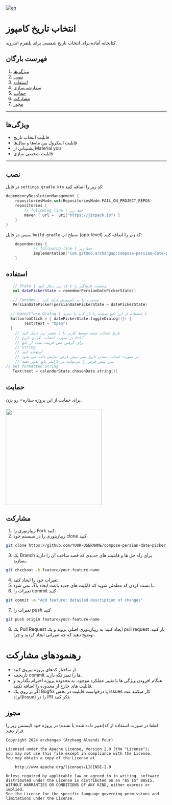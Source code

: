 [![en](https://img.shields.io/badge/lang-eng-red.svg)](https://github.com/arzhangap/compose-persian-date-picker/blob/master/README.md)  
# انتخاب تاریخ کامپوز

کتابخانه آماده برای انتخاب تاریخ شمسی برای پلتفرم اندروید.

## فهرست بارگان
1. [ویژگی‌ها](#ویژگیها)
2. [نصب](#نصب)
3. [استفاده](#استفاده)
4. [سفارشی‌سازی](#سفارشی‌سازی)
5. [حمایت](#حمایت)
6. [مشارکت](#مشارکت)
7. [مجوز](#مجوز)

---

## ویژگی‌ها

- قابلیت انتخاب تاریخ
- قابلیت اسکرول بین ماه‌ها و سال‌ها
- پشتیبانی از Material you
- قابلیت شخصی سازی

---

## نصب
در فایل `settings.gradle.kts` کد زیر را اضافه کنید:
```kts
dependencyResolutionManagement {
    repositoriesMode.set(RepositoriesMode.FAIL_ON_PROJECT_REPOS)
    repositories {
        // following line | خط زیر
        maven { url =  uri("https://jitpack.io") }
    }
}
```

سپس در فایل `build.gradle` سطح اپ (app-level) کد زیر را اضافه کنید:

```kts
    dependencies {
            // following line | خط زیر
            implementation("com.github.arzhangap:compose-persian-date-picker:1.0.0")
    } 
```


## استفاده 

```kotlin
   // State | وضعیت تاریخ‌گیر را با کد زیر دنبال کنید.
   val datePickerState = rememberPersianDatePickerState()

   // Consume | وضعیت را به کامپوزبل ارائه کنید
   PersianDatePicker(persianDatePickerState = datePickerState)

  // Open/Close Dialog | با استفاده از این تابع صفحه را باز کنید یا ببندید
  Button(onClick = { datePickerState.toggleDialog()}) {
        Text(text = "Open")
  }
    // تاریخ انتخاب شده توسط کاربر را با متغیر زیر دنبال کنید
    // در صورت انتخاب نکردن تاریخ null
    // برای گرفتن متن فرمت شده از تابع 
    // string
    // استفاده کنید
    // در صورت انتخاب نشدن تاریخ متن پیش فرض نمایش داده می شود
    // متن پیش فرض را می‌توانید در پارامتر تابع تغییر دهید
// Get formatted String
   Text(text = calenderState.chosenDate.string())
```

## حمایت

برای حمایت از این پروژه ستاره⭐ رو بزن.

<a href="https://www.coffeebede.com/arzhangap">
    <img class="img-fluid" src="https://coffeebede.ir/DashboardTemplateV2/app-assets/images/banner/default-yellow.svg" width="300" />
</a>

## مشارکت
1. ریپازتوری را Fork کنید.
2. ریپازیتوری را در سیستم خود clone کنید.
``` bash
git clone https://github.com/YOUR-USERNAME/compose-persian-date-picker.git
```
3. یک Branch برای راه حل ها و قابلیت های جدیدی که قصد ساخت آن را دارید بسازید.
``` bash
git checkout -b feature/your-feature-name
```
4. تغیرات خود را ایجاد کنید.
5. با تست کردن کد مطمئن شوید که قابلیت های جدید باعث ایجاد باگ نمی شود.
6. تغیرات را commit کنید
```bash
git commit -m "Add feature: detailed description of changes"
```
7. تغیرات را push کنید
```bash
git push origin feature/your-feature-name
```
8. یک Pull Request ایجاد کنید: به ریپازیتوری اصلی بروید و یک pull request باز کنید. توضیح دهید که چه تغیراتی ایجاد کردید و چرا.

# رهنمودهای مشارکت
- از ساختار کدهای پروژه پیروی کنید.
- تاریخچه commit ها را تمیز نگه دارید.
- هنگام افزودن ویژگی ها یا تغییر عملکرد موجود، به محدوده پروژه احترام بگذارید و قابلیت های خارج از محدوده را اضافه نکنید.
- اگر بر روی یک Bugfix یا درخواست قابلیت در بخش issues کار میکنید عدد ایراد(issue) را در PR ذکر کنید.


## مجوز
لطفا در صورت استفاده از کد(تغییر داده شده یا نشده) در پروژه خود لایسنس زیر را قرار دهید.

```
Copyright 2024 arzhangap (Arzhang Alvandi Pour)

Licensed under the Apache License, Version 2.0 (the "License");
you may not use this file except in compliance with the License.
You may obtain a copy of the License at

    http://www.apache.org/licenses/LICENSE-2.0

Unless required by applicable law or agreed to in writing, software
distributed under the License is distributed on an "AS IS" BASIS,
WITHOUT WARRANTIES OR CONDITIONS OF ANY KIND, either express or implied.
See the License for the specific language governing permissions and
limitations under the License.
```
